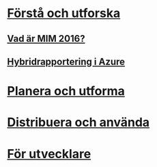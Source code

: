 # [Förstå och utforska](microsoft-identity-manager-2016.md)
## [Vad är MIM 2016?](microsoft-identity-manager-2016.md)
## [Hybridrapportering i Azure](identity-manager-hybrid-reporting-azure.md)
# [Planera och utforma](/microsoft-identity-manager/plan-design/microsoft-identity-manager-2016-supported-platforms)
# [Distribuera och använda](/microsoft-identity-manager/deploy-use/microsoft-identity-manager-deploy)
# [För utvecklare](/microsoft-identity-manager/reference/microsoft-identity-manager-2016-developer-reference)


<!--HONumber=Apr16_HO4-->


